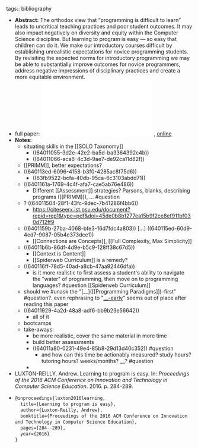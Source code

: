 tags:: bibliography

- **Abstract:** The orthodox view that “programming is difficult to learn” leads to uncritical teaching practices and poor student outcomes. It may also impact negatively on diversity and equity within the Computer Science discipline. But learning to program is easy — so easy that children can do it. We make our introductory courses difficult by establishing unrealistic expectations for novice programming students. By revisiting the expected norms for introductory programming we may be able to substantially improve outcomes for novice programmers, address negative impressions of disciplinary practices and create a more equitable environment.
- full paper: ![local copy](../assets/luxton-reilly-learning-iticse-16_1677791196797_0.pdf) , [online](https://www.researchgate.net/profile/Andrew-Luxton-Reilly/publication/305081807_Learning_to_Program_is_Easy/links/5c2489cc92851c22a348999b/Learning-to-Program-is-Easy.pdf)
- **Notes:**
  - situating skills in the [[SOLO Taxonomy]]
    - ((64011055-3d2e-42e2-ba5d-ba3364392c4b))
    - ((64011066-aca6-4c3d-9ae7-de92ca11d82f))
  - [[PRIMM]], better expectations?
  - ((640113ed-6096-4158-b3f0-4285ac8f75d6))
    - ((63fb9522-bcfa-40db-95ca-6c3103abdd71))
  - ((6401161a-1769-4c4f-afa7-cae5ab76e486))
    - Different [[Assessment]] strategies? Parsons, blanks, describing programs ([[PRIMM]]), ... #question
  - ? ((64011504-28f1-43fc-9dec-7b41286f4bb6))
    - https://citeseerx.ist.psu.edu/document?repid=rep1&type=pdf&doi=45de0b8b1277ea15b9f2ce8ef911bf030d712ff9
  - ((6401159b-27ba-4068-bfe3-16d7fdc4a803)) [...] ((640115ed-60d9-4ed7-9087-05b4e373dce1))
    - [[Connections are Concepts]], [[Full Complexity, Max Simplicity]]
  - ((64011b6b-86df-4d9e-b5c9-128ff38c67d5))
    - [[Context is Content]]
    - [[Spiderweb Curriculum]] is a remedy?
  - ((640116ff-78d5-40ad-a8cb-47aa92446dfa))
    - is it more realistic to first assess a student's ability to navigate the "water" of programming, then move on to programming languages? #question [[Spiderweb Curriculum]]
  - should we #unask the "[__]([[Programming Paradigms]])-first" #question?. even rephrasing to "[\_\_-early](https://www.researchgate.net/profile/Jacqueline-Whalley/publication/220613151_Research_perspectives_on_the_objects-early_debate/links/0c96052afcb0be3d84000000/Research-perspectives-on-the-objects-early-debate.pdf)" seems out of place after reading this paper
  - ((64011929-4a2d-48a8-adf6-bb9b23e56642))
    - all of it
  - bootcamps
  - take-aways:
    - be more realistic, cover the same material in more time
    - build better assessments
    - ((64011a80-0231-49e4-85b8-29d13d40c352)) #question
      - and how can this time be actionably measured? study hours? tutoring hours? weeks/months? \_\_? #question
    -
- LUXTON-REILLY, Andrew. Learning to program is easy. In: *Proceedings of the 2016 ACM Conference on Innovation and Technology in Computer Science Education*. 2016. p. 284-289.
- ```
  @inproceedings{luxton2016learning,
    title={Learning to program is easy},
    author={Luxton-Reilly, Andrew},
    booktitle={Proceedings of the 2016 ACM Conference on Innovation and Technology in Computer Science Education},
    pages={284--289},
    year={2016}
  }
  ```
